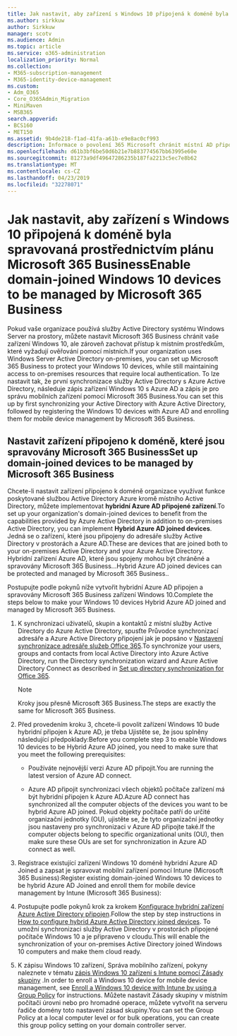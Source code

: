 ```yaml
---
title: Jak nastavit, aby zařízení s Windows 10 připojená k doméně byla spravovaná prostřednictvím plánu Microsoft 365 Business
ms.author: sirkkuw
author: Sirkkuw
manager: scotv
ms.audience: Admin
ms.topic: article
ms.service: o365-administration
localization_priority: Normal
ms.collection:
- M365-subscription-management
- M365-identity-device-management
ms.custom:
- Adm_O365
- Core_O365Admin_Migration
- MiniMaven
- MSB365
search.appverid:
- BCS160
- MET150
ms.assetid: 9b4de218-f1ad-41fa-a61b-e9e8ac0cf993
description: Informace o povolení 365 Microsoft chránit místní AD připojené zařízení Windows 10.
ms.openlocfilehash: d61b3bf6be50d6b21e7b883774567bb63995e60e
ms.sourcegitcommit: 81273a9df49647286235b187fa2213c5ec7e8b62
ms.translationtype: MT
ms.contentlocale: cs-CZ
ms.lasthandoff: 04/23/2019
ms.locfileid: "32278071"
---
```

# <a name="enable-domain-joined-windows-10-devices-to-be-managed-by-microsoft-365-business"></a><span data-ttu-id="37914-103">Jak nastavit, aby zařízení s Windows 10 připojená k doméně byla spravovaná prostřednictvím plánu Microsoft 365 Business</span><span class="sxs-lookup"><span data-stu-id="37914-103">Enable domain-joined Windows 10 devices to be managed by Microsoft 365 Business</span></span>

<span data-ttu-id="37914-104">Pokud vaše organizace používá služby Active Directory systému Windows Server na prostory, můžete nastavit Microsoft 365 Business chránit vaše zařízení Windows 10, ale zároveň zachovat přístup k místním prostředkům, které vyžadují ověřování pomocí místních.</span><span class="sxs-lookup"><span data-stu-id="37914-104">If your organization uses Windows Server Active Directory on-premises, you can set up Microsoft 365 Business to protect your Windows 10 devices, while still maintaining access to on-premises resources that require local authentication.</span></span> <span data-ttu-id="37914-105">To lze nastavit tak, že první synchronizace služby Active Directory s Azure Active Directory, následuje zápis zařízení Windows 10 s Azure AD a zápis je pro správu mobilních zařízení pomocí Microsoft 365 Business.</span><span class="sxs-lookup"><span data-stu-id="37914-105">You can set this up by first synchronizing your Active Directory with Azure Active Directory, followed by registering the Windows 10 devices with Azure AD and enrolling them for mobile device management by Microsoft 365 Business.</span></span>
  
## <a name="set-up-domain-joined-devices-to-be-managed-by-microsoft-365-business"></a><span data-ttu-id="37914-106">Nastavit zařízení připojeno k doméně, které jsou spravovány Microsoft 365 Business</span><span class="sxs-lookup"><span data-stu-id="37914-106">Set up domain-joined devices to be managed by Microsoft 365 Business</span></span>

<span data-ttu-id="37914-107">Chcete-li nastavit zařízení připojeno k doméně organizace využívat funkce poskytované službou Active Directory Azure kromě místního Active Directory, můžete implementovat **hybridní Azure AD připojené zařízení**.</span><span class="sxs-lookup"><span data-stu-id="37914-107">To set up your organization's domain-joined devices to benefit from the capabilities provided by Azure Active Directory in addition to on-premises Active Directory, you can implement **Hybrid Azure AD joined devices**.</span></span> <span data-ttu-id="37914-108">Jedná se o zařízení, které jsou připojeny do adresáře služby Active Directory v prostorách a Azure AD.</span><span class="sxs-lookup"><span data-stu-id="37914-108">These are devices that are joined both to your on-premises Active Directory and your Azure Active Directory.</span></span> <span data-ttu-id="37914-109">Hybridní zařízení Azure AD, které jsou spojeny mohou být chráněné a spravovány Microsoft 365 Business...</span><span class="sxs-lookup"><span data-stu-id="37914-109">Hybrid Azure AD joined devices can be protected and managed by Microsoft 365 Business..</span></span> 
  
<span data-ttu-id="37914-110">Postupujte podle pokynů níže vytvořit hybridní Azure AD připojen a spravovány Microsoft 365 Business zařízení Windows 10.</span><span class="sxs-lookup"><span data-stu-id="37914-110">Complete the steps below to make your Windows 10 devices Hybrid Azure AD joined and managed by Microsoft 365 Business.</span></span>
  
1. <span data-ttu-id="37914-111">K synchronizaci uživatelů, skupin a kontaktů z místní služby Active Directory do Azure Active Directory, spusťte Průvodce synchronizací adresáře a Azure Active Directory připojení jak je popsáno v [Nastavení synchronizace adresáře služeb Office 365](https://support.office.com/article/1b3b5318-6977-42ed-b5c7-96fa74b08846).</span><span class="sxs-lookup"><span data-stu-id="37914-111">To synchronize your users, groups and contacts from local Active Directory into Azure Active Directory, run the Directory synchronization wizard and Azure Active Directory Connect as described in [Set up directory synchronization for Office 365](https://support.office.com/article/1b3b5318-6977-42ed-b5c7-96fa74b08846).</span></span>
    
    > [!NOTE]
    > <span data-ttu-id="37914-112">Kroky jsou přesně Microsoft 365 Business.</span><span class="sxs-lookup"><span data-stu-id="37914-112">The steps are exactly the same for Microsoft 365 Business.</span></span> 
  
2. <span data-ttu-id="37914-113">Před provedením kroku 3, chcete-li povolit zařízení Windows 10 bude hybridní připojen k Azure AD, je třeba Ujistěte se, že jsou splněny následující předpoklady:</span><span class="sxs-lookup"><span data-stu-id="37914-113">Before you complete step 3 to enable Windows 10 devices to be Hybrid Azure AD joined, you need to make sure that you meet the following prerequisites:</span></span>
    
   - <span data-ttu-id="37914-114">Používáte nejnovější verzi Azure AD připojit.</span><span class="sxs-lookup"><span data-stu-id="37914-114">You are running the latest version of Azure AD connect.</span></span>
    
   - <span data-ttu-id="37914-115">Azure AD připojit synchronizaci všech objektů počítače zařízení má být hybridní připojen k Azure AD.</span><span class="sxs-lookup"><span data-stu-id="37914-115">Azure AD connect has synchronized all the computer objects of the devices you want to be hybrid Azure AD joined.</span></span> <span data-ttu-id="37914-116">Pokud objekty počítače patří do určité organizační jednotky (OU), ujistěte se, že tyto organizační jednotky jsou nastaveny pro synchronizaci v Azure AD připojte také.</span><span class="sxs-lookup"><span data-stu-id="37914-116">If the computer objects belong to specific organizational units (OU), then make sure these OUs are set for synchronization in Azure AD connect as well.</span></span>
    
3. <span data-ttu-id="37914-117">Registrace existující zařízení Windows 10 doméně hybridní Azure AD Joined a zapsat je spravovat mobilní zařízení pomocí Intune (Microsoft 365 Business):</span><span class="sxs-lookup"><span data-stu-id="37914-117">Register existing domain-joined Windows 10 devices to be hybrid Azure AD Joined and enroll them for mobile device management by Intune (Microsoft 365 Business):</span></span>
    
4. <span data-ttu-id="37914-118">Postupujte podle pokynů krok za krokem [Konfigurace hybridní zařízení Azure Active Directory připojen](https://go.microsoft.com/fwlink/p/?linkid=872870).</span><span class="sxs-lookup"><span data-stu-id="37914-118">Follow the step by step instructions in [How to configure hybrid Azure Active Directory joined devices](https://go.microsoft.com/fwlink/p/?linkid=872870).</span></span> <span data-ttu-id="37914-119">To umožní synchronizaci služby Active Directory v prostorách připojené počítače Windows 10 a je připraveno v cloudu.</span><span class="sxs-lookup"><span data-stu-id="37914-119">This will enable the synchronization of your on-premises Active Directory joined Windows 10 computers and make them cloud ready.</span></span>
    
5. <span data-ttu-id="37914-120">K zápisu Windows 10 zařízení, Správa mobilního zařízení, pokyny naleznete v tématu [zápis Windows 10 zařízení s Intune pomocí Zásady skupiny](https://go.microsoft.com/fwlink/p/?linkid=872871) .</span><span class="sxs-lookup"><span data-stu-id="37914-120">In order to enroll a Windows 10 device for mobile device management, see [Enroll a Windows 10 device with Intune by using a Group Policy](https://go.microsoft.com/fwlink/p/?linkid=872871) for instructions.</span></span> <span data-ttu-id="37914-121">Můžete nastavit Zásady skupiny v místním počítači úrovni nebo pro hromadné operace, můžete vytvořit na serveru řadiče domény toto nastavení zásad skupiny.</span><span class="sxs-lookup"><span data-stu-id="37914-121">You can set the Group Policy at a local computer level or for bulk operations, you can create this group policy setting on your domain controller server.</span></span> 
    

